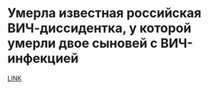 # Умерла известная российская ВИЧ-диссидентка, у которой умерли двое сыновей с ВИЧ-инфекцией



[LINK](https://varlamov.ru/2945221.html)